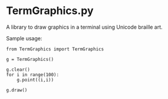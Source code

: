 # TermGraphics.py

A library to draw graphics in a terminal using Unicode braille art.

Sample usage:

```
from TermGraphics import TermGraphics

g = TermGraphics()

g.clear()
for i in range(100):
    g.point((i,i))

g.draw()
```

